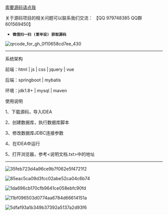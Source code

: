 

[索要源码请点我](http://mp.weixin.qq.com/mp/appmsgalbum?__biz=MzkwMDY3MTY0Nw==&action=getalbum&album_id=3423120253595582465&scene=173&subscene=&sessionid=svr_dbd799d91a1&enterid=1713666527&from_msgid=&from_itemidx=&count=3&nolastread=1#wechat_redirect)

关于源码项目的相关问题可以联系我们交流： 【QQ 979748385 QQ群 601569450】 

- **`微信扫一扫 (爱毕设) 获取源码`**

![qrcode_for_gh_0f10658cd7ee_430](https://github.com/hjsdjko/onlyzaixianshangcheng/assets/120558513/edfc28fc-d9df-4e81-ac62-d02aa360e379)

***************************************************************
系统架构

前端：html | js | css | jquery | vue

后端：springboot | mybatis

环境：jdk1.8+ | mysql | maven

使用说明

1、下载源码，导入IDEA

2、创建数据库，执行数据库脚本

3、修改数据库JDBC连接参数

4、在IDEA中运行

5、打开浏览器，参考<说明文档.txt>中的地址

***************************************************************
![35feb723d4a96ce9b7f062e5f4721f2](https://github.com/hjsdjko/springbootr0p7i/assets/120558513/a5fcf6eb-994c-4a46-ba65-67fce3ddd444)

![85eac5ca09d3fcc02abe52ca04c6b74](https://github.com/hjsdjko/springbootr0p7i/assets/120558513/4a6fd0f7-66b8-4e3a-a9c9-a3bdbe877d02)

![1da696cb170cfb9641ce058ebfc90fd](https://github.com/hjsdjko/springbootr0p7i/assets/120558513/d4e61db3-a6e3-4565-9a26-f6efae0af499)

![11bf096503d0774aa6784d66614151a](https://github.com/hjsdjko/springbootr0p7i/assets/120558513/5f6fadae-6062-4c5c-84aa-3c906bde392c)

![5dfaf93a1b349b37392a5137a2d93f6](https://github.com/hjsdjko/springbootr0p7i/assets/120558513/afb7481d-f0ba-4f25-815c-e50afff97f5a)
